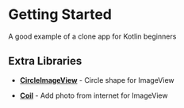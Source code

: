# Getting Started
A good example of a clone app for Kotlin beginners

## Extra Libraries
* [**CircleImageView**](https://github.com/hdodenhof/CircleImageView) - Circle shape for ImageView

* [**Coil**](https://github.com/coil-kt/coil) - Add photo from internet for ImageView
